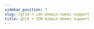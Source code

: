 ```yaml
---
sidebar_position: 7
slug: /gtld-+-idn-domain-names-support
title: gTLD + IDN Domain Names Support
---
```


